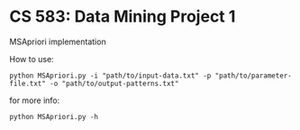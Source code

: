 # CS 583: Data Mining Project 1

MSApriori implementation

How to use:
```
python MSApriori.py -i "path/to/input-data.txt" -p "path/to/parameter-file.txt" -o "path/to/output-patterns.txt"
```

for more info:
```
python MSApriori.py -h
```
